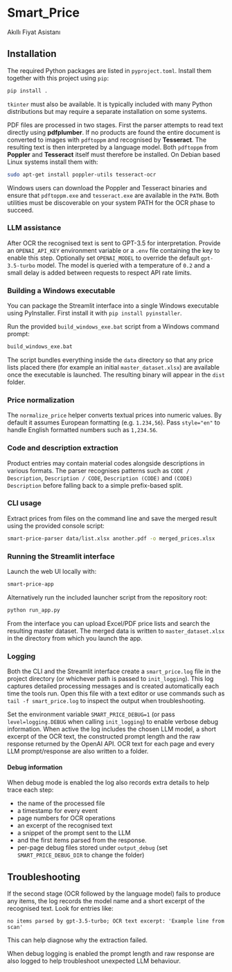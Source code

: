# Smart_Price

Akıllı Fiyat Asistanı

## Installation

The required Python packages are listed in `pyproject.toml`. Install them together with this project using `pip`:

```bash
pip install .
```

`tkinter` must also be available. It is typically included with many Python distributions but may require a separate installation on some systems.

PDF files are processed in two stages. First the parser attempts to read text directly using **pdfplumber**. If no products are found the entire document is converted to images with `pdftoppm` and recognised by **Tesseract**. The resulting text is then interpreted by a language model.
Both `pdftoppm` from **Poppler** and **Tesseract** itself must therefore be installed. On Debian based
Linux systems install them with:

```bash
sudo apt-get install poppler-utils tesseract-ocr
```

Windows users can download the Poppler and Tesseract binaries and ensure that
`pdftoppm.exe` and `tesseract.exe` are available in the `PATH`. Both utilities
must be discoverable on your system PATH for the OCR phase to succeed.

### LLM assistance

After OCR the recognised text is sent to GPT-3.5 for interpretation. Provide an
`OPENAI_API_KEY` environment variable or a `.env` file containing the key to
enable this step. Optionally set `OPENAI_MODEL` to override the default
`gpt-3.5-turbo` model. The model is queried with a temperature of `0.2` and a
small delay is added between requests to respect API rate limits.

### Building a Windows executable

You can package the Streamlit interface into a single Windows executable using
PyInstaller. First install it with `pip install pyinstaller`.

Run the provided `build_windows_exe.bat` script from a Windows command
prompt:

```bat
build_windows_exe.bat
```

The script bundles everything inside the `data` directory so that any price
lists placed there (for example an initial `master_dataset.xlsx`) are available
once the executable is launched. The resulting binary will appear in the
`dist` folder.

### Price normalization

The `normalize_price` helper converts textual prices into numeric values. By
default it assumes European formatting (e.g. `1.234,56`). Pass
`style="en"` to handle English formatted numbers such as `1,234.56`.

### Code and description extraction

Product entries may contain material codes alongside descriptions in various formats. The parser recognises patterns such as `CODE / Description`, `Description / CODE`, `Description (CODE)` and `(CODE) Description` before falling back to a simple prefix-based split.


### CLI usage

Extract prices from files on the command line and save the merged result using the provided console script:

```bash
smart-price-parser data/list.xlsx another.pdf -o merged_prices.xlsx
```

### Running the Streamlit interface

Launch the web UI locally with:

```bash
smart-price-app
```
Alternatively run the included launcher script from the repository root:
```bash
python run_app.py
```

From the interface you can upload Excel/PDF price lists and search the
resulting master dataset. The merged data is written to `master_dataset.xlsx`
in the directory from which you launch the app.

### Logging

Both the CLI and the Streamlit interface create a `smart_price.log` file in the
project directory (or whichever path is passed to `init_logging`). This log
captures detailed processing messages and is created automatically each time the
tools run. Open this file with a text editor or use commands such as
`tail -f smart_price.log` to inspect the output when troubleshooting.

Set the environment variable `SMART_PRICE_DEBUG=1` (or pass
`level=logging.DEBUG` when calling `init_logging`) to enable verbose debug
information. When active the log includes the chosen LLM model, a short excerpt
of the OCR text, the constructed prompt length and the raw response returned by
the OpenAI API. OCR text for each page and every LLM prompt/response are also
written to a folder.

#### Debug information

When debug mode is enabled the log also records extra details to help trace each
step:

- the name of the processed file
- a timestamp for every event
- page numbers for OCR operations
- an excerpt of the recognised text
- a snippet of the prompt sent to the LLM
- and the first items parsed from the response.
- per-page debug files stored under `output_debug` (set
  `SMART_PRICE_DEBUG_DIR` to change the folder)

## Troubleshooting

If the second stage (OCR followed by the language model) fails to produce any
items, the log records the model name and a short excerpt of the recognised text.
Look for entries
like:

```
no items parsed by gpt-3.5-turbo; OCR text excerpt: 'Example line from scan'
```

This can help diagnose why the extraction failed.

When debug logging is enabled the prompt length and raw response are also logged
to help troubleshoot unexpected LLM behaviour.

